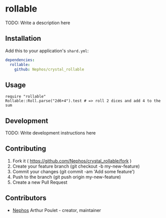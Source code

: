 # rollable

TODO: Write a description here

## Installation


Add this to your application's `shard.yml`:

```yaml
dependencies:
  rollable:
    github: Nephos/crystal_rollable
```


## Usage


```crystal
require "rollable"
Rollable::Roll.parse("2d6+4").test # => roll 2 dices and add 4 to the sum
```


## Development

TODO: Write development instructions here

## Contributing

1. Fork it ( https://github.com/Nephos/crystal_rollable/fork )
2. Create your feature branch (git checkout -b my-new-feature)
3. Commit your changes (git commit -am 'Add some feature')
4. Push to the branch (git push origin my-new-feature)
5. Create a new Pull Request

## Contributors

- [Nephos](https://github.com/Nephos) Arthur Poulet - creator, maintainer

